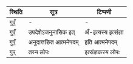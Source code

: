 | स्थिति | सूत्र | टिप्पणी |
| ----- | ------- | ------ |
| गुपँ॒ | - | - |
| गुपँ॒ | उपदेशेऽजनुनासिक इत् | अँ-इत्यस्य इत्संज्ञा |
| गुपँ॒ | अनुदात्तङित आत्मनेपदम् | इति आत्मनेपदम् |
| गुप् | तस्य लोपः | इत्संज्ञकस्य लोपः |

